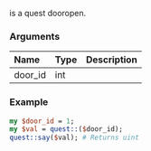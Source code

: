 is a quest dooropen.
### Arguments
**Name**|**Type**|**Description**
:---|:---|:---
door_id|int|

### Example

```perl
my $door_id = 1;
my $val = quest::($door_id);
quest::say($val); # Returns uint
```